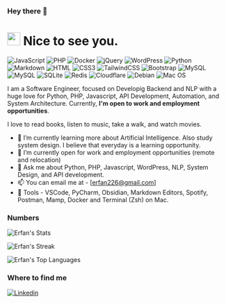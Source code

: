### Hey there 👋

<h1><img src="https://emojis.slackmojis.com/emojis/images/1531849430/4246/blob-sunglasses.gif?1531849430" width="30"/> Nice to see you.</h1>

![JavaScript](https://img.shields.io/badge/JavaScript-F7DF1E?style=flat-square&logo=javascript&logoColor=black)
![PHP](https://img.shields.io/badge/PHP-777BB4?style=flat-square&logo=php&logoColor=white)
![Docker](https://img.shields.io/badge/Docker-0CC1F3?style=flat-square&logo=docker&logoColor=white)
![jQuery](https://img.shields.io/badge/jQuery-0769AD?style=flat-square&logo=jquery&logoColor=white)
![WordPress](https://img.shields.io/badge/Wordpress-21759B?style=flat-square&logo=wordpress&logoColor=white)
![Python](https://img.shields.io/badge/Python-3776AB?style=flat-square&logo=python&logoColor=white)
![Markdown](https://img.shields.io/badge/Markdown-000000?style=flat-square&logo=markdown&logoColor=white)
![HTML](https://img.shields.io/badge/HTML5-E34F26?style=flat-square&logo=html5&logoColor=white)
![CSS3](https://img.shields.io/badge/CSS3-1572B6?style=flat-square&logo=css3&logoColor=white)
![TailwindCSS](https://img.shields.io/badge/Tailwind_CSS-38B2AC?style=flat-square&logo=tailwind-css&logoColor=white)
![Bootstrap](https://img.shields.io/badge/Bootstrap-563D7C?style=flat-square&logo=bootstrap&logoColor=white)
![MySQL](https://img.shields.io/badge/MySQL-005C84?style=flat-square&logo=mysql&logoColor=white)
![MySQL](https://img.shields.io/badge/MySQL-005C84?style=flat-square&logo=mysql&logoColor=white)
![SQLite](https://img.shields.io/badge/SQLite-07405E?style=flat-square&logo=sqlite&logoColor=white)
![Redis](https://img.shields.io/badge/redis-%23DD0031.svg?&style=flat-square&logo=redis&logoColor=white)
![Cloudflare](https://img.shields.io/badge/Cloudflare-F38020?style=flat-square&logo=Cloudflare&logoColor=white)
![Debian](https://img.shields.io/badge/Debian-A81D33?style=flat-square&logo=debian&logoColor=white)
![Mac OS](https://img.shields.io/badge/macOS-000000?style=flat-square&logo=apple&logoColor=white)

I am a Software Engineer, focused on Developig Backend and NLP with a huge love for Python, PHP, Javascript, API Development, Automation, and System Architecture. Currently, **I'm open to work and employment opportunities**.

I love to read books, listen to music, take a walk, and watch movies.

- 🌱 I’m currently learning more about Artificial Intelligence. Also study system design. I believe that everyday is a learning opportunity.
- 🧳 I’m currently open for work and employment opportunities (remote and relocation)
- 💬 Ask me about Python, PHP, Javascript, WordPress, NLP, System Design, and API development.
- 📫 You can email me at - [erfan226@gmail.com]
- :wrench: Tools - VSCode, PyCharm, Obsidian, Markdown Editors, Spotify, Postman, Mamp, Docker and Terminal (Zsh) on Mac.

### Numbers
![Erfan's Stats](https://github-readme-stats.vercel.app/api?username=erfan226&theme=dark&show_icons=true&hide_border=true&count_private=true)

![Erfan's Streak](https://github-readme-streak-stats.herokuapp.com/?user=erfan226&theme=darcula&hide_border=true)

![Erfan's Top Languages](https://github-readme-stats.vercel.app/api/top-langs/?username=erfan226&theme=darcula&show_icons=true&hide_border=true&layout=compact)

### Where to find me
[![Linkedin](https://img.shields.io/badge/LinkedIn-0077B5?style=flat-square&logo=linkedin&logoColor=white)](http://linkedin.com/in/erfan-akhavan/) 

<!--
**erfan226/erfan226** is a ✨ _special_ ✨ repository because its `README.md` (this file) appears on your GitHub profile.

Here are some ideas to get you started:

- 🔭 I’m currently working on ...
- 🌱 I’m currently learning ...
- 👯 I’m looking to collaborate on ...
- 🤔 I’m looking for help with ...
- 💬 Ask me about ...
- 📫 How to reach me: ...
- 😄 Pronouns: ...
- ⚡ Fun fact: ...
-->
